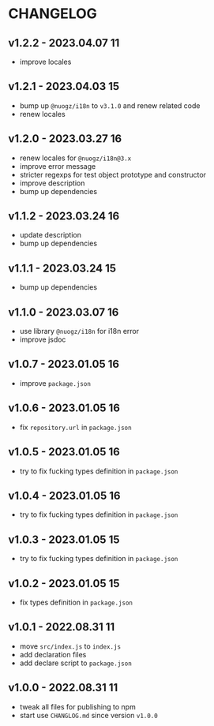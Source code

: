 # CHANGELOG

## v1.2.2 - 2023.04.07 11
* improve locales


## v1.2.1 - 2023.04.03 15
* bump up `@nuogz/i18n` to `v3.1.0` and renew related code
* renew locales


## v1.2.0 - 2023.03.27 16
* renew locales for `@nuogz/i18n@3.x` 
* improve error message
* stricter regexps for test object prototype and constructor
* improve description
* bump up dependencies


## v1.1.2 - 2023.03.24 16
* update description
* bump up dependencies


## v1.1.1 - 2023.03.24 15
* bump up dependencies


## v1.1.0 - 2023.03.07 16
* use library `@nuogz/i18n` for i18n error
* improve jsdoc


## v1.0.7 - 2023.01.05 16
* improve `package.json`


## v1.0.6 - 2023.01.05 16
* fix `repository.url` in `package.json`


## v1.0.5 - 2023.01.05 16
* try to fix fucking types definition in `package.json`


## v1.0.4 - 2023.01.05 16
* try to fix fucking types definition in `package.json`


## v1.0.3 - 2023.01.05 15
* try to fix fucking types definition in `package.json`


## v1.0.2 - 2023.01.05 15
* fix types definition in `package.json`


## v1.0.1 - 2022.08.31 11
* move `src/index.js` to `index.js`
* add declaration files
* add declare script to `package.json`


## v1.0.0 - 2022.08.31 11
* tweak all files for publishing to npm
* start use `CHANGLOG.md` since version `v1.0.0`
